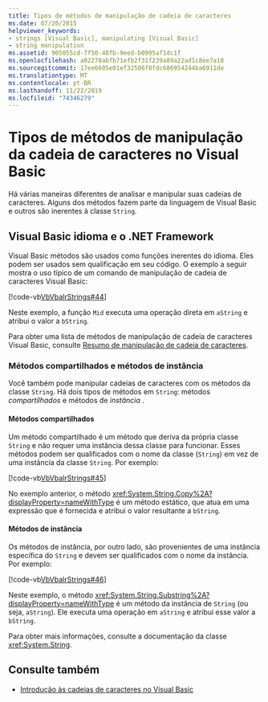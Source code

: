 ```yaml
---
title: Tipos de métodos de manipulação de cadeia de caracteres
ms.date: 07/20/2015
helpviewer_keywords:
- strings [Visual Basic], manipulating [Visual Basic]
- string manipulation
ms.assetid: 905055cd-7f50-48fb-9eed-b0995af1dc1f
ms.openlocfilehash: a02278abfb71efb2f31f239a89a22ad1c8ee7a18
ms.sourcegitcommit: 17ee6605e01ef32506f8fdc686954244ba6911de
ms.translationtype: MT
ms.contentlocale: pt-BR
ms.lasthandoff: 11/22/2019
ms.locfileid: "74346279"
---
```

# <a name="types-of-string-manipulation-methods-in-visual-basic"></a>Tipos de métodos de manipulação da cadeia de caracteres no Visual Basic
Há várias maneiras diferentes de analisar e manipular suas cadeias de caracteres. Alguns dos métodos fazem parte da linguagem de Visual Basic e outros são inerentes à classe `String`.  
  
## <a name="visual-basic-language-and-the-net-framework"></a>Visual Basic idioma e o .NET Framework  
 Visual Basic métodos são usados como funções inerentes do idioma. Eles podem ser usados sem qualificação em seu código. O exemplo a seguir mostra o uso típico de um comando de manipulação de cadeia de caracteres Visual Basic:  
  
 [!code-vb[VbVbalrStrings#44](~/samples/snippets/visualbasic/VS_Snippets_VBCSharp/VbVbalrStrings/VB/Class2.vb#44)]  
  
 Neste exemplo, a função `Mid` executa uma operação direta em `aString` e atribui o valor a `bString`.  
  
 Para obter uma lista de métodos de manipulação de cadeia de caracteres Visual Basic, consulte [Resumo de manipulação de cadeia de caracteres](../../../../visual-basic/language-reference/keywords/string-manipulation-summary.md).  
  
### <a name="shared-methods-and-instance-methods"></a>Métodos compartilhados e métodos de instância  
 Você também pode manipular cadeias de caracteres com os métodos da classe `String`. Há dois tipos de métodos em `String`: métodos *compartilhados* e métodos de *instância* .  
  
#### <a name="shared-methods"></a>Métodos compartilhados  
 Um método compartilhado é um método que deriva da própria classe `String` e não requer uma instância dessa classe para funcionar. Esses métodos podem ser qualificados com o nome da classe (`String`) em vez de uma instância da classe `String`. Por exemplo:  
  
 [!code-vb[VbVbalrStrings#45](~/samples/snippets/visualbasic/VS_Snippets_VBCSharp/VbVbalrStrings/VB/Class2.vb#45)]  
  
 No exemplo anterior, o método <xref:System.String.Copy%2A?displayProperty=nameWithType> é um método estático, que atua em uma expressão que é fornecida e atribui o valor resultante a `bString`.  
  
#### <a name="instance-methods"></a>Métodos de instância  
 Os métodos de instância, por outro lado, são provenientes de uma instância específica do `String` e devem ser qualificados com o nome da instância. Por exemplo:  
  
 [!code-vb[VbVbalrStrings#46](~/samples/snippets/visualbasic/VS_Snippets_VBCSharp/VbVbalrStrings/VB/Class2.vb#46)]  
  
 Neste exemplo, o método <xref:System.String.Substring%2A?displayProperty=nameWithType> é um método da instância de `String` (ou seja, `aString`). Ele executa uma operação em `aString` e atribui esse valor a `bString`.  
  
 Para obter mais informações, consulte a documentação da classe <xref:System.String>.  
  
## <a name="see-also"></a>Consulte também

- [Introdução às cadeias de caracteres no Visual Basic](../../../../visual-basic/programming-guide/language-features/strings/introduction-to-strings.md)
